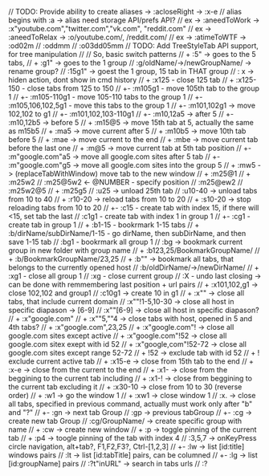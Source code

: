 //		TODO: Provide ability to create aliases -> :acloseRight -> :x-e
//				alias begins with :a -> alias need storage API/prefs API? 
//				ex -> :aneedToWork -> :x"youtube.com","twitter.com","vk.com", "reddit.com"
//				ex -> :aneedToRelax -> :o/youtube.com/, /reddit.com/
//				ex -> :atimeToWTF 	-> :od02m
//									   :oddmm
//									   :o03dd05mm
//		TODO: Add TreeStyleTab API support, for tree manipulation
//
//  So, basic switch patterns 
//      +   :5" -> goes to the 5 tabs,
//      +   :g1" -> goes to the 1 group
//	   		:g/oldName/->/newGroupName/ -> rename group?
//          :15g1" -> goest the 1 group, 15 tab in THAT group
//	   	    : x<some content> -> hiden action, dont show in cmd history
//	   	+	:x125 - close 125 tab
//	   	+	:x125-150 - close tabs from 125 to 150
//	   	+- 	:m105g1 - move 105th tab to the group 1
//	   	+-	:m105-110g1 - move 105-110 tabs to the group 1
//	   	+-	:m105,106,102,5g1 - move this tabs to the group 1
//	   	+-	:m101,102g1 -> move 102,102 to g1
//	   	+-	:m101,102,103-110g1
//	   	+-	:m10,12a5 -> after 5
//	   	+-	:m10,12b5 -> before 5
//	   	+	:m15@5 -> move 15th tab at 5, actually the same as m15b5
//	   	+	:ma5 -> move current after 5
//	   	+	:m10b5 -> move 10th tab before 5
//	   	+	:mae -> move current to the end
//	   	+	:mbe -> move current tab before the last one
//	   	+	:m@5 -> move current tab at 5th tab position
//	   	+-	:m"google.com"a5 -> move all google.com sites after 5 tab
//	   	+-	:m"google.com"g5 -> move all google.com sites into the group 5
//	   	+	:mw5 -> (replaceTabWithWindow) move tab to the new window
//      +   :m25@1
//      +   :m25w2
//          :m25@5w2 <- @NUMBER - specify position
//          :m25@ew2
//          :m25w2@5
//      +   :m25g5
//	   		:u25 -> unload 25th tab
//	   		:u10-40 -> unload tabs from 10 to 40
//	   	+	:r10-20 -> reload tabs from 10 to 20
//	   	+	:s10-20 -> stop reloading tabs from 10 to 20
//	   	+-	:c15 - create tab with index 15, if there will <15, set tab the last
//	   		:c1g1 - create tab with index 1 in group 1
//	   	+-	:cg1	- create tab in group 1
//	   	+	:b1-15 - bookrmark 1-15 tabs
//	   	+	:b/dirName/subDirName/1-15 - go dirName, then subDirName, and then save 1-15 tab 
//	   		:bg1	- bookrmark all group 1
//	   		:bg -> bookmark current group in new folder with group name
//	   	+	:b123,25/BookmarkGroupName/
//	    +	:b/BookmarkGroupName/23,25
//	   	+	:b"" -> bookmark all tabs, that belongs to the currently opened host
//	   	    :b/oldDirName/->/newDirName/
//	   	+	:xg1 - close all group 1
//	   		:xg - close current group
//	   		:X - undo last closing -> can be done with remmembering last position + url pairs
//	   	+	:x101,102,g1 -> close 102,102 and group1
//	   		:c10g1 -> create 10 in g1
//	   	+	:x"" -> close all tabs, that include current domain
//	   		:x""!1-5,10-30		-> close all host in specific diapason -> [6-9]
//	   		:x""[6-9]		-> close all host in specific diapason?
//	   	+	:x"google.com"
//	   	+	:x""5,""4 -> close tabs with host, opened in 5 and 4th tabs?
//	   	+	:x"google.com",23,25
//	   	+	:x"google.com"! -> close all google.com sites except active 
//	   	+	:x"google.com"!52 -> close all google.com sitex exept with id 52
//	   	+	:x"google,com"!52-72 -> close all google.com sites except range 52-72
//	   	+	!52 -> exclude tab with id 52
//	   	+	! exclude current active tab
//	   	+	:x15-e -> close from 15th tab to the end
//	   	+	:x-e -> close from the current to the end
//	   	+	:x1- -> close from the beggining to the current tab including
//	   	+	:x1-! -> close from beggining to the current tab excluding it
//	   	+	:x30-10 -> close from 10 to 30 (reverse order)
//	   	+	:w1 -> go the window 1
//	   	+	:xw1 -> close window 1
//	   		:x. -> close all tabs, specified in previous command, actually must work only after "b" and "?"
//	    +-	:gn -> next tab Group
//	   		:gp -> previous tabGroup
//	   	+-	:cg -> create new tab Group
//	   		:cg/GroupName/ -> create specific group with name
//	   	+	:cw -> create new window
//	   	+	:p  -> toggle pinning of the current tab
//	   	+	:p4 -> toogle pinning of the tab with index 4
//	   		:3,5,7 -> onKeyPress circle navigation, alt+tab?, F1,F2,F3?, Ctrl-[1,2,3]
//	    +-	:lw -> list [id:title] windows pairs
//	   		:lt -> list [id:tabTitle] pairs, can be columned
//	   	+-	:lg -> list [id:groupName] pairs
//          :?t"inURL" -> search in tabs urls
//          :?<title>,<title>
//          :?<title>w -> search tab in opened windows
//          :?<title>b -> search tab in bookmarkings
//          :?<title>g -> search tab in all window' groups
//          :?<title>b/some/dir/ -> search tab by word "title" in Bookmars some/dir
//      +   :b<title>/some/Dir/ -> bookmark tabs with word "title" in title to the some/dir
//      +   :x<title> -> close tabs with "title" word in title
//      +   :x<word 1>,<word 2>, <word 3> -> close with word 1 OR worf 2 OR word 3
//      +   :x<word 1 & word 2 & word3> -> close with word 1 AND word 2 AND word3
//          :?<> in current visible window/group
//          :?<>w in all windows -> means on all groups? -> get window
//      	  	, then gBrowser, then visibleTabs -> go by index, can
//      	  	be implmented only after adding remote commands feature
//          :?<>g in all groups of the current window 
//      	  	-> need to map all the groups? -> go by 15g3, 15g/media/
//          :?<>wg in all groups of the all windows 
//      	  	-> go by 15w3g5 -> w3+g5+15 OR w3,g5,15
//          :?<>h in history -> cannt be mapped to idexes -> go/open by URL
//	   		TREE STYLE TAB dependent -> begins with :t
//	   		:tt25,26,28 -> create tree 
//	   		:tc25   -> collapse tree with 25th tab
//	   		:tut25  -> uncollpase tree with 25-th tab (in head or in body?)
//	   		:tx25   -> close tree with 25-th tab
//	   		:tm25b  -> move tree one level higher
//	   		:tm25a  -> move tree one level lower
//	   		REMOTE COMMANDS SUPPORT
//	   		:w3x5 -> delete tab 5 in window 3 ->  can be done with translating
//	   				messages between tabsManagers w3[smth]? -> send to w3 manager [smth]
//	   		SYNCED TABS SUPPORT
//	   		:o%sync
//	   		:h -> display help or history ?
//             :f -> force focus change?
//             :m25g1f -> move 25th tab into group 1 and focus it
//
//	Feature request: highlight tabs, passed to the cmd window
//					 reg - on close, blue - on move, green - on bookmarking
//
//  Numeration states:
//      Reservational   -> keep tab index until close
//      Reservationaless-> change tab index on tab open/close/move? events
//  Numeration behaviours:
//      Global      -> 1-N tabs ; Group (1-K), Group(K++ - M), Group(M++ - N)
//          |- Relative     (5 3 1 [0] 2 4 6)
//          |- Sequiental   (1 2 [3] 4 5 6)
//       PerGroup   -> Group(1-N tabs), Group(1-N tabs) etc 
//          |- Relative
//          |- Sequiental
//
//  Basic algorithm:
//  Event -> Extenstion is loaded
//      then
//          checks 
//              prefs
//              conflicting addons (TabBadge?)
//          get current window 
//          get visible tabs
//          map visible tabs ID to Indexes
//          add labels with specific tab's Indexes
//
//  Event -> Tab closed
//      then
//          change all label AFTER closed tab
//          OR
//          do nothing in case of reservationless numeration
//  Event -> Tab opened
//          If it will be opened
//              last -> just add label
//              somewhere else -> recount elements after added tab in case
//                  of reservationless numeration state
//  Event -> Tab moved
//          recount and relabel indexes after
//          OR
//          do nothing in case of reservational numeration
//  Event -> Group changed
//          recount tabs
//          relabel it
//  Event -> Group closed (valueable in case of global numbering)
//
//  So, the will be the next possible functions:
//          ==Base==
//      getCurrentWindow
//      getCurrentTab
//      countVisibleTabs
//      countAllTabs
//      bindKeys
//          ==Numerical logic==
//      getTabsAfterCurrent
//      mapTabsToIndexes
//      remapTabsToIndexes ?
//          ==GUI opps==
//      addTabLabel
//      updateTabLabel
//      deleteTabLabel
//      showCmdInput
//      readCmdFromInput
//          ==Controlling==
//      getCmd
//      goToGroup
//      goToTab
//      scrollTabBarNext -> for horizontal go RIGHT, for vertical go DOWN
//      scrollTabBarPrev -> for horizontal go LEFT, for vertical go UP
//          ==Event listeners==
//      onTabOpened
//      onTabClosed
//      onTabMoved
//      onGroupChange ? 
//          ==Extension dependent==
//      checkPrefs
//      loadPrefs
//      savePrefs
// Rename TM to TabsManager
// set the next strcture
// TabsManager
//	|-dataProvider
//		|-[g,s]ownerWindow
//		|-[g]gBrowser
//		|-groupsMaps
//		|-[g]groupItems
//		|-[g]currentGroup
//		|-[g]activeIndexToIdMap
//		|-[g]activeIdToIndexMap
//		|-visibleTabs
//		|-commandHistory
//		|-counfOfTabs
//		|-_initData
//		|-doIndexIdRemaping
//		|-removeTabFromMapsAt
//		|-addTabToMaps
//		|-getTabAt
//		|-getTabIndex
//		|-getCurrentTab
//		|-getCurrentTabIndex
//		|-isLastTab
//		|-wasLastTab
//		|-isCurrentTab
//		|-goNextGroup
//		|-trackGroupChange
//		|-updateLabelsData
//		|-doOptimizedUpdateForClose
//		|-doOptimizedUpdateForOpen
//		|-doOptimizedUpdateForMove
//	|-UIchanger
//		|-addLabel
//		|-updateLabel
//		|-removeLabel
//		|-paintTabLabels
//	|-dataParser
//		|-hasPath
//		|-hasPlacing
//		|-hasSeveralValues
//		|-extractHostValues
//		|-extractRangeValues
//		|-getSimplifiedArray
//		|-hasExcludeList
//		|-hasHostData
//		|-isRange
//		|-isNumber
//	|-actions
//		|-fixPinnedTabs
//		|-openTab
//		|-closeTab
//		|-reloadTab
//		|-stopLoadingTab
//		|-moveTab
//		|-getRootURI
//		|-switchToTab
//		|-tooglePinning
//		|-bookmarkTab
//		|-createGroup
//		|-createWindow
//		|-closeGroup
//		|-closeWindow
//		|-changeGroupByName
//		|-changeWindowByName
//		|-scrollTabViewNext
//		|-scrollTabViewPrev
//	|-events
// CommandManager
//	|-popupProvider
//	|-handler
